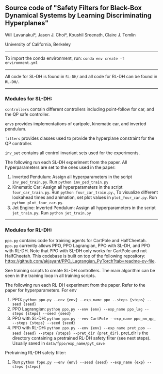## Source code of "Safety Filters for Black-Box Dynamical Systems by Learning Discriminating Hyperplanes"

Will Lavanakul*, Jason J. Choi*, Koushil Sreenath, Claire J. Tomlin

University of California, Berkeley

---

To import the conda environment, run: `conda env create -f environment.yml`

---

All code for SL-DH is found in `SL-DH/` and all code for RL-DH can be found in `RL-DH/`.

---

### Modules for SL-DH:

`controllers` contain different controllers including point-follow for car, and the QP safe controller.

`envs` provides implementations of cartpole, kinematic car, and inverted pendulum.

`filters` provides classes used to provide the hyperplane constraint for the QP controller.

`inv_set` contains all control invariant sets used for the experiments.

The following run each SL-DH experiment from the paper. All hyperparameters are set to the ones used in the paper:
1. Inverted Pendulum: Assign all hyperparameters in the script `inv_ped_train.py`. Run `python inv_ped_train.py`
2. Kinematic Car: Assign all hyperparameters in the script `four_car_train.py`. Run `python four_car_train.py`., To visualize different lookahead times and animation, set plot values in `plot_four_car.py`. Run `python plot_four_car.py`.
3. Jet Engine: Inverted Pendulum: Assign all hyperparameters in the script `jet_train.py`. Run `python jet_train.py`

---

### Modules for RL-DH:

`ppo.py` contains code for training agents for CartPole and HalfCheetah. `ppo.py` currently allows PPO, PPO Lagrangian, PPO with SL-DH, and PPO with RL-DH. Note that PPO with SL-DH only works for CartPole and not HalfCheetah. This codebase is built on top of the following repository: https://github.com/akjayant/PPO_Lagrangian_PyTorch?tab=readme-ov-file.

See training scripts to create SL-DH controllers. The main algorithm can be seen in the training loop in all training scripts.

The following run each RL-DH experiment from the paper. Refer to the paper for hyperparameters. For env
1. PPO: `python ppo.py --env {env} --exp_name ppo --steps {steps} --seed {seed}`
2. PPO Lagrangian: `python ppo.py --env {env} --exp_name ppo_lag --steps {steps} --seed {seed}`
3. PPO with SL-DH: `python ppo.py --env CartPole --exp_name ppo_nn_qp_ --steps {steps} --seed {seed}`
4. PPO with RL-DH: `python ppo.py --env {env} --exp_name pret_ppo --seed {seed} --steps {steps} --pret_dir {pret_dir}`. pret_dir is the directory containing a pretrained RL-DH safety filter (see next steps). Usually saved in `data/fppo/exp_name/pyt_save`

Pretraining RL-DH safety filter:
1. Run `python fppo.py --env {env} --seed {seed} --exp_name {exp} --steps {steps}`

